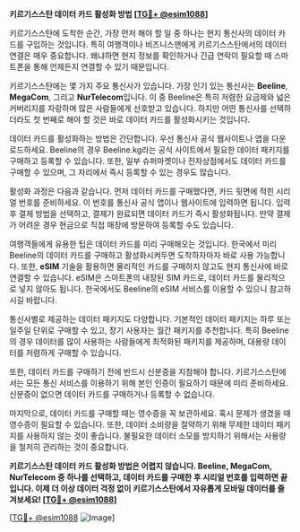 **키르기스스탄 데이터 카드 활성화 방법 [[TG💪+ @esim1088](https://t.me/s/esim1088)]**

키르기스스탄에 도착한 순간, 가장 먼저 해야 할 일 중 하나는 현지 통신사의 데이터 카드를 구입하는 것입니다. 특히 여행객이나 비즈니스맨에게 키르기스스탄에서의 데이터 연결은 매우 중요합니다. 왜냐하면 현지 정보를 확인하거나 긴급 연락이 필요할 때 스마트폰을 통해 언제든지 연결할 수 있기 때문입니다.

키르기스스탄에는 몇 가지 주요 통신사가 있습니다. 가장 인기 있는 통신사는 **Beeline**, **MegaCom**, 그리고 **NurTelecom**입니다. 이 중 Beeline은 특히 저렴한 요금제와 넓은 커버리지를 자랑하며 많은 사람들에게 선호받고 있습니다. 하지만 어떤 통신사를 선택하더라도 첫 번째로 해야 할 것은 바로 데이터 카드를 활성화시키는 것입니다.

데이터 카드를 활성화하는 방법은 간단합니다. 우선 통신사 공식 웹사이트나 앱을 다운로드하세요. Beeline의 경우 Beeline.kg라는 공식 사이트에서 필요한 데이터 패키지를 구매하고 등록할 수 있습니다. 또한, 일부 슈퍼마켓이나 전자상점에서도 데이터 카드를 구매할 수 있으며, 그 자리에서 즉시 등록할 수 있는 경우도 많습니다.

활성화 과정은 다음과 같습니다. 먼저 데이터 카드를 구매했다면, 카드 뒷면에 적힌 시리얼 번호를 준비하세요. 이 번호를 통신사 공식 앱이나 웹사이트에 입력하면 됩니다. 입력 후 결제 방법을 선택하고, 결제가 완료되면 데이터 카드가 즉시 활성화됩니다. 만약 결제가 어려운 경우 현금으로 직접 매장에 방문하여 등록할 수도 있습니다.

여행객들에게 유용한 팁은 데이터 카드를 미리 구매해오는 것입니다. 한국에서 미리 Beeline의 데이터 카드를 구매하고 활성화시켜두면 도착하자마자 바로 사용 가능합니다. 또한, **eSIM** 기술을 활용하면 물리적인 카드를 구매하지 않고도 현지 통신사에 바로 연결할 수 있습니다. eSIM은 스마트폰의 내장된 SIM 카드로, 데이터 카드를 물리적으로 넣지 않아도 됩니다. 한국에서도 Beeline의 eSIM 서비스를 이용할 수 있으니 참고하시길 바랍니다.

통신사별로 제공하는 데이터 패키지도 다양합니다. 기본적인 데이터 패키지는 하루 또는 일주일 단위로 구매할 수 있고, 장기 사용자는 월간 패키지를 추천합니다. 특히 Beeline의 경우 데이터를 많이 사용하는 사람들에게 최적화된 패키지를 제공하며, 대용량 데이터를 저렴하게 구매할 수 있습니다.

또한, 데이터 카드를 구매하기 전에 반드시 신분증을 지참해야 합니다. 키르기스스탄에서는 모든 통신 서비스를 이용하기 위해 본인 인증이 필요하기 때문에 미리 준비하세요. 신분증이 없으면 데이터 카드를 구매하거나 등록할 수 없습니다.

마지막으로, 데이터 카드를 구매할 때는 영수증을 꼭 보관하세요. 혹시 문제가 생겼을 때 영수증이 필요할 수 있습니다. 또한, 데이터 소비량을 절약하기 위해 무제한 데이터 패키지를 사용하지 않는 것이 좋습니다. 불필요한 데이터 소모를 방지하기 위해서는 사용량을 철저히 관리하는 것이 중요합니다.

**키르기스스탄 데이터 카드 활성화 방법은 어렵지 않습니다. Beeline, MegaCom, NurTelecom 중 하나를 선택하고, 데이터 카드를 구매한 후 시리얼 번호를 입력하면 끝입니다. 이제 더 이상 데이터 걱정 없이 키르기스스탄에서 자유롭게 모바일 데이터를 즐겨보세요! [[TG💪+ @esim1088](https://t.me/s/esim1088)]**

[[TG💪+ @esim1088](https://t.me/s/esim1088) ![Image](https://i.postimg.cc/Y0z9fWf4/image.png)]